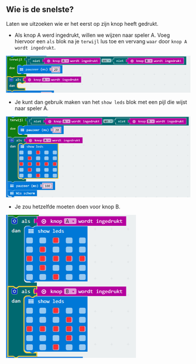 ## Wie is de snelste?

Laten we uitzoeken wie er het eerst op zijn knop heeft gedrukt.

+ Als knop A werd ingedrukt, willen we wijzen naar speler A. Voeg hiervoor een `als` blok na je `terwijl` lus toe en vervang `waar` door `knop A wordt ingedrukt`.

![screenshot](images/reaction-if-a.png)

+ Je kunt dan gebruik maken van het `show leds` blok met een pijl die wijst naar speler A.

![screenshot](images/reaction-if-a-show.png)

+ Je zou hetzelfde moeten doen voor knop B.

![screenshot](images/reaction-if-b-show.png)